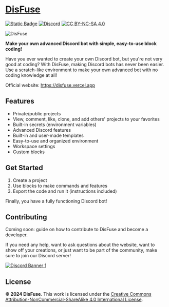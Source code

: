 # [DisFuse](https://disfuse.vercel.app)

[![Static Badge](https://img.shields.io/badge/DisFuse-Website-blue)](https://disfuse.vercel.app)
[![Discord](https://img.shields.io/discord/1232427191099457626?style=flat&logo=discord&label=Discord&labelColor=gray&color=blue)](https://dsc.gg/disfuse)
[![CC BY-NC-SA 4.0](https://img.shields.io/badge/License-CC%20BY--NC--SA%204.0-blue.svg)](https://creativecommons.org/licenses/by-nc-sa/4.0/)

![DisFuse](https://github.com/user-attachments/assets/71f0b5f8-faf3-4194-b0bd-ceacb5fb62a5)

**Make your own advanced Discord bot with simple, easy-to-use block coding!**

Have you ever wanted to create your own Discord bot, but you're not very good at coding?
With DisFuse, making Discord bots has never been easier. Use a scratch-like environment to make your own advanced bot with no coding knowledge at all!

Official website: https://disfuse.vercel.app

## Features
* Private/public projects
* View, comment, like, clone, and add others' projects to your favorites
* Built-in secrets (environment variables)
* Advanced Discord features
* Built-in and user-made templates
* Easy-to-use and organized environment
* Workspace settings
* Custom blocks

## Get Started
1. Create a project
2. Use blocks to make commands and features
3. Export the code and run it (instructions included)

Finally, you have a fully functioning Discord bot!

## Contributing
Coming soon: guide on how to contribute to DisFuse and become a developer.


If you need any help, want to ask questions about the website, want to show off your creations, or just want to be part of the community, make sure to join our Discord server!

[![Discord Banner 1](https://discord.com/api/guilds/1232427191099457626/widget.png?style=banner2)](https://dsc.gg/disfuse)

## License

**© 2024 DisFuse**. This work is licensed under the [Creative Commons Attribution-NonCommercial-ShareAlike 4.0 International License](https://creativecommons.org/licenses/by-nc-sa/4.0/).
